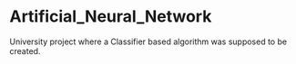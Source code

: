 # Artificial_Neural_Network

University project where a Classifier based algorithm was supposed to be created.
